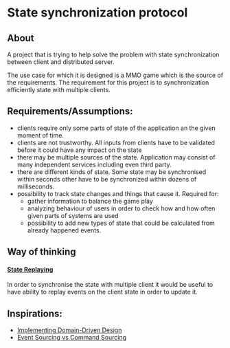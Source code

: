 # State synchronization protocol

## About
A project that is trying to help solve the problem with state synchronization between client and distributed server.

The use case for which it is designed is a MMO game which is the source of the requirements.
The requirement for this project is to synchronization efficiently state with multiple clients.

## Requirements/Assumptions:
- clients require only some parts of state of the application an the given moment of time.
- clients are not trustworthy. All inputs from clients have to be validated before it could have any impact on the state
- there may be multiple sources of the state. 
Application may consist of many independent services including even third party.
- there are different kinds of state. Some state may be synchronised within seconds 
other have to be synchronized within dozens of milliseconds.
- possibility to track state changes and things that cause it.
Required for:
    - gather information to balance the game play
    - analyzing behaviour of users in order to check how and how often given parts of systems are used
    - possibility to add new types of state that could be calculated from already happened events.
 
## Way of thinking

#### [State Replaying](docs/state-replaying.md)
In order to synchronise the state with multiple client it would be useful 
to have ability to replay events on the client state in order to update it.

## Inspirations:
- [Implementing Domain-Driven Design](https://vaughnvernon.co/?page_id=168#iddd)
- [Event Sourcing vs Command Sourcing](http://thinkbeforecoding.com/post/2013/07/28/Event-Sourcing-vs-Command-Sourcing)